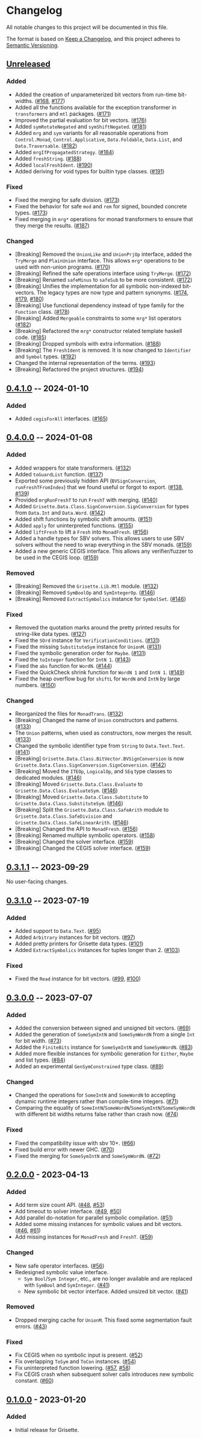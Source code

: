 # Changelog

All notable changes to this project will be documented in this file.

The format is based on [Keep a Changelog](https://keepachangelog.com/en/1.0.0/),
and this project adheres to [Semantic
Versioning](https://semver.org/spec/v2.0.0.html).

## [Unreleased]

### Added

- Added the creation of unparameterized bit vectors from run-time bit-widths.
  ([#168](https://github.com/lsrcz/grisette/pull/168),
  [#177](https://github.com/lsrcz/grisette/pull/177))
- Added all the functions available for the exception transformer in
  `transformers` and `mtl` packages.
  ([#171](https://github.com/lsrcz/grisette/pull/171))
- Improved the partial evaluation for bit vectors.
  ([#176](https://github.com/lsrcz/grisette/pull/176))
- Added `symRotateNegated` and `symShiftNegated`.
  ([#181](https://github.com/lsrcz/grisette/pull/181))
- Added `mrg` and `sym` variants for all reasonable operations from
  `Control.Monad`, `Control.Applicative`, `Data.Foldable`, `Data.List`, and
  `Data.Traversable`. ([#182](https://github.com/lsrcz/grisette/pull/182))
- Added `mrgIfPropagatedStrategy`.
  ([#184](https://github.com/lsrcz/grisette/pull/184))
- Added `freshString`. ([#188](https://github.com/lsrcz/grisette/pull/188))
- Added `localFreshIdent`. ([#190](https://github.com/lsrcz/grisette/pull/190))
- Added deriving for void types for builtin type classes.
  ([#191](https://github.com/lsrcz/grisette/pull/191))

### Fixed

- Fixed the merging for safe division.
  ([#173](https://github.com/lsrcz/grisette/pull/173))
- Fixed the behavior for safe `mod` and `rem` for signed, bounded concrete
  types. ([#173](https://github.com/lsrcz/grisette/pull/173))
- Fixed merging in `mrg*` operations for monad transformers to ensure that they
  merge the results. ([#187](https://github.com/lsrcz/grisette/pull/187))

### Changed

- [Breaking] Removed the `UnionLike` and `UnionPrjOp` interface, added the
  `TryMerge` and `PlainUnion` interface. This allows `mrg*` operations to be
  used with non-union programs.
  ([#170](https://github.com/lsrcz/grisette/pull/170))
- [Breaking] Refined the safe operations interface using `TryMerge`.
  ([#172](https://github.com/lsrcz/grisette/pull/172))
- [Breaking] Renamed `safeMinus` to `safeSub` to be more consistent.
  ([#172](https://github.com/lsrcz/grisette/pull/172))
- [Breaking] Unifies the implementation for all symbolic non-indexed
  bit-vectors. The legacy types are now type and pattern synonyms.
  ([#174](https://github.com/lsrcz/grisette/pull/174),
  [#179](https://github.com/lsrcz/grisette/pull/179),
  [#180](https://github.com/lsrcz/grisette/pull/180))
- [Breaking] Use functional dependency instead of type family for the `Function`
  class. ([#178](https://github.com/lsrcz/grisette/pull/178))
- [Breaking] Added `Mergeable` constraints to some `mrg*` list operators
  ([#182](https://github.com/lsrcz/grisette/pull/182))
- [Breaking] Refactored the `mrg*` constructor related template haskell code.
  ([#185](https://github.com/lsrcz/grisette/pull/185))
- [Breaking] Dropped symbols with extra information.
  ([#188](https://github.com/lsrcz/grisette/pull/188))
- [Breaking] The `FreshIdent` is removed. It is now changed to `Identifier` and
  `Symbol` types. ([#192](https://github.com/lsrcz/grisette/pull/192))
- Changed the internal representation of the terms.
  ([#193](https://github.com/lsrcz/grisette/pull/193))
- [Breaking] Refactored the project structures.
  ([#194](https://github.com/lsrcz/grisette/pull/194))

## [0.4.1.0] -- 2024-01-10

### Added

- Added `cegisForAll` interfaces.
  ([#165](https://github.com/lsrcz/grisette/pull/165))

## [0.4.0.0] -- 2024-01-08

### Added

- Added wrappers for state transformers.
  ([#132](https://github.com/lsrcz/grisette/pull/132))
- Added `toGuardList` function.
  ([#137](https://github.com/lsrcz/grisette/pull/137))
- Exported some previously hidden API (`BVSignConversion`, `runFreshTFromIndex`)
  that we found useful or forgot to export.
  ([#138](https://github.com/lsrcz/grisette/pull/138),
  [#139](https://github.com/lsrcz/grisette/pull/139))
- Provided `mrgRunFreshT` to run `FreshT` with merging.
  ([#140](https://github.com/lsrcz/grisette/pull/140))
- Added `Grisette.Data.Class.SignConversion.SignConversion` for types from
  `Data.Int` and `Data.Word`.
  ([#142](https://github.com/lsrcz/grisette/pull/142))
- Added shift functions by symbolic shift amounts.
  ([#151](https://github.com/lsrcz/grisette/pull/151))
- Added `apply` for uninterpreted functions.
  ([#155](https://github.com/lsrcz/grisette/pull/155))
- Added `liftFresh` to lift a `Fresh` into `MonadFresh`.
  ([#156](https://github.com/lsrcz/grisette/pull/156))
- Added a handle types for SBV solvers. This allows users to use SBV solvers
  without the need to wrap everything in the SBV monads.
  ([#159](https://github.com/lsrcz/grisette/pull/159))
- Added a new generic CEGIS interface. This allows any verifier/fuzzer to be
  used in the CEGIS loop. ([#159](https://github.com/lsrcz/grisette/pull/159))

### Removed

- [Breaking] Removed the `Grisette.Lib.Mtl` module.
  ([#132](https://github.com/lsrcz/grisette/pull/132))
- [Breaking] Removed `SymBoolOp` and `SymIntegerOp`.
  ([#146](https://github.com/lsrcz/grisette/pull/146))
- [Breaking] Removed `ExtractSymbolics` instance for `SymbolSet`.
  ([#146](https://github.com/lsrcz/grisette/pull/146))

### Fixed

- Removed the quotation marks around the pretty printed results for string-like
  data types. ([#127](https://github.com/lsrcz/grisette/pull/127))
- Fixed the `SOrd` instance for `VerificationConditions`.
  ([#131](https://github.com/lsrcz/grisette/pull/131))
- Fixed the missing `SubstituteSym` instance for `UnionM`.
  ([#131](https://github.com/lsrcz/grisette/pull/131))
- Fixed the symbolic generation order for `Maybe`.
  ([#131](https://github.com/lsrcz/grisette/pull/131))
- Fixed the `toInteger` function for `IntN 1`.
  ([#143](https://github.com/lsrcz/grisette/pull/143))
- Fixed the `abs` function for `WordN`.
  ([#144](https://github.com/lsrcz/grisette/pull/143))
- Fixed the QuickCheck shrink function for `WordN 1` and `IntN 1`.
  ([#149](https://github.com/lsrcz/grisette/pull/149))
- Fixed the heap overflow bug for `shiftL` for `WordN` and `IntN` by large
  numbers. ([#150](https://github.com/lsrcz/grisette/pull/150))

### Changed

- Reorganized the files for `MonadTrans`.
  ([#132](https://github.com/lsrcz/grisette/pull/132))
- [Breaking] Changed the name of `Union` constructors and patterns.
  ([#133](https://github.com/lsrcz/grisette/pull/133))
- The `Union` patterns, when used as constructors, now merges the result.
  ([#133](https://github.com/lsrcz/grisette/pull/133))
- Changed the symbolic identifier type from `String` to `Data.Text.Text`.
  ([#141](https://github.com/lsrcz/grisette/pull/141))
- [Breaking] `Grisette.Data.Class.BitVector.BVSignConversion` is now
  `Grisette.Data.Class.SignConversion.SignConversion`.
  ([#142](https://github.com/lsrcz/grisette/pull/142))
- [Breaking] Moved the `ITEOp`, `LogicalOp`, and `SEq` type classes to dedicated
  modules. ([#146](https://github.com/lsrcz/grisette/pull/146))
- [Breaking] Moved `Grisette.Data.Class.Evaluate` to
  `Grisette.Data.Class.EvaluateSym`.
  ([#146](https://github.com/lsrcz/grisette/pull/146))
- [Breaking] Moved `Grisette.Data.Class.Substitute` to
  `Grisette.Data.Class.SubstituteSym`.
  ([#146](https://github.com/lsrcz/grisette/pull/146))
- [Breaking] Split the `Grisette.Data.Class.SafeArith` module to
  `Grisette.Data.Class.SafeDivision` and `Grisette.Data.Class.SafeLinearArith`.
  ([#146](https://github.com/lsrcz/grisette/pull/146))
- [Breaking] Changed the API to `MonadFresh`.
  ([#156](https://github.com/lsrcz/grisette/pull/156))
- [Breaking] Renamed multiple symbolic operators.
  ([#158](https://github.com/lsrcz/grisette/pull/158))
- [Breaking] Changed the solver interface.
  ([#159](https://github.com/lsrcz/grisette/pull/159))
- [Breaking] Changed the CEGIS solver interface.
  ([#159](https://github.com/lsrcz/grisette/pull/159))

## [0.3.1.1] -- 2023-09-29

No user-facing changes.

## [0.3.1.0] -- 2023-07-19

### Added

- Added support to `Data.Text`.
  ([#95](https://github.com/lsrcz/grisette/pull/95))
- Added `Arbitrary` instances for bit vectors.
  ([#97](https://github.com/lsrcz/grisette/pull/97))
- Added pretty printers for Grisette data types.
  ([#101](https://github.com/lsrcz/grisette/pull/101))
- Added `ExtractSymbolics` instances for tuples longer than 2.
  ([#103](https://github.com/lsrcz/grisette/pull/103))

### Fixed

- Fixed the `Read` instance for bit vectors.
  ([#99](https://github.com/lsrcz/grisette/pull/99),
  [#100](https://github.com/lsrcz/grisette/pull/100))

## [0.3.0.0] -- 2023-07-07

### Added

- Added the conversion between signed and unsigned bit vectors.
  ([#69](https://github.com/lsrcz/grisette/pull/69))
- Added the generation of `SomeSymIntN` and `SomeSymWordN` from a single `Int`
  for bit width. ([#73](https://github.com/lsrcz/grisette/pull/73))
- Added the `FiniteBits` instance for `SomeSymIntN` and `SomeSymWordN`.
  ([#83](https://github.com/lsrcz/grisette/pull/83))
- Added more flexible instances for symbolic generation for `Either`, `Maybe`
  and list types. ([#84](https://github.com/lsrcz/grisette/pull/84))
- Added an experimental `GenSymConstrained` type class.
  ([#89](https://github.com/lsrcz/grisette/pull/89))

### Changed

- Changed the operations for `SomeIntN` and `SomeWordN` to accepting dynamic
  runtime integers rather than compile-time integers.
  ([#71](https://github.com/lsrcz/grisette/pull/71))
- Comparing the equality of `SomeIntN`/`SomeWordN`/`SomeSymIntN`/`SomeSymWordN`
  with different bit widths returns false rather than crash now.
  ([#74](https://github.com/lsrcz/grisette/pull/74))

### Fixed

- Fixed the compatibility issue with sbv 10+.
  ([#66](https://github.com/lsrcz/grisette/pull/66))
- Fixed build error with newer GHC.
  ([#70](https://github.com/lsrcz/grisette/pull/70))
- Fixed the merging for `SomeSymIntN` and `SomeSymWordN`.
  ([#72](https://github.com/lsrcz/grisette/pull/72))

## [0.2.0.0] - 2023-04-13

### Added

- Add term size count API. ([#48](https://github.com/lsrcz/grisette/pull/48),
  [#53](https://github.com/lsrcz/grisette/pull/53))
- Add timeout to solver interface.
  ([#49](https://github.com/lsrcz/grisette/pull/49),
  [#50](https://github.com/lsrcz/grisette/pull/50))
- Add parallel do-notation for parallel symbolic compilation.
  ([#51](https://github.com/lsrcz/grisette/pull/51))
- Added some missing instances for symbolic values and bit vectors.
  ([#46](https://github.com/lsrcz/grisette/pull/46),
  [#61](https://github.com/lsrcz/grisette/pull/61))
- Add missing instances for `MonadFresh` and `FreshT`.
  ([#59](https://github.com/lsrcz/grisette/pull/59))

### Changed

- New safe operator interfaces.
  ([#56](https://github.com/lsrcz/grisette/pull/56))
- Redesigned symbolic value interface.
  - `Sym Bool`/`Sym Integer`, etc., are no longer available and are replaced
    with `SymBool` and `SymInteger`.
    ([#41](https://github.com/lsrcz/grisette/pull/41))
  - New symbolic bit vector interface. Added unsized bit vector.
    ([#41](https://github.com/lsrcz/grisette/pull/41))

### Removed

- Dropped merging cache for `UnionM`. This fixed some segmentation fault errors.
  ([#43](https://github.com/lsrcz/grisette/pull/43))

### Fixed

- Fix CEGIS when no symbolic input is present.
  ([#52](https://github.com/lsrcz/grisette/pull/52))
- Fix overlapping `ToSym` and `ToCon` instances.
  ([#54](https://github.com/lsrcz/grisette/pull/54))
- Fix uninterpreted function lowering.
  ([#57](https://github.com/lsrcz/grisette/pull/57),
  [#58](https://github.com/lsrcz/grisette/pull/58))
- Fix CEGIS crash when subsequent solver calls introduces new symbolic constant.
  ([#60](https://github.com/lsrcz/grisette/pull/60))

## [0.1.0.0] - 2023-01-20

### Added

- Initial release for Grisette.

[Unreleased]: https://github.com/lsrcz/grisette/compare/v0.4.1.0...HEAD
[0.4.1.0]: https://github.com/lsrcz/grisette/compare/v0.4.1.0...v0.4.0.0
[0.4.0.0]: https://github.com/lsrcz/grisette/compare/v0.4.0.0...v0.3.1.0
[0.3.1.1]: https://github.com/lsrcz/grisette/compare/v0.3.1.0...v0.3.1.1
[0.3.1.0]: https://github.com/lsrcz/grisette/compare/v0.3.0.0...v0.3.1.0
[0.3.0.0]: https://github.com/lsrcz/grisette/compare/v0.2.0.0...v0.3.0.0
[0.2.0.0]: https://github.com/lsrcz/grisette/compare/v0.1.0.0...v0.2.0.0
[0.1.0.0]: https://github.com/lsrcz/grisette/tree/v0.1.0.0
